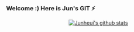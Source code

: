 ### Welcome :) Here is Jun's GIT ⚡
<div align=center>
  
[![Junheui's github stats](https://github-readme-stats.vercel.app/api?username=waspjjun2)](https://github.com/waspjjun2/github-readme-stats)

</div>
